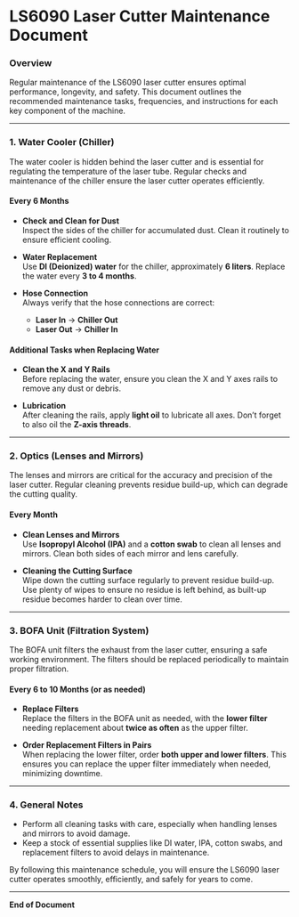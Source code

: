 # LS6090 Laser Cutter Maintenance Document

### Overview
Regular maintenance of the LS6090 laser cutter ensures optimal performance, longevity, and safety. This document outlines the recommended maintenance tasks, frequencies, and instructions for each key component of the machine.

---

### **1. Water Cooler (Chiller)**

The water cooler is hidden behind the laser cutter and is essential for regulating the temperature of the laser tube. Regular checks and maintenance of the chiller ensure the laser cutter operates efficiently.

#### **Every 6 Months**
- **Check and Clean for Dust**  
  Inspect the sides of the chiller for accumulated dust. Clean it routinely to ensure efficient cooling.
  
- **Water Replacement**  
  Use **DI (Deionized) water** for the chiller, approximately **6 liters**. Replace the water every **3 to 4 months**.
  
- **Hose Connection**  
  Always verify that the hose connections are correct:
  - **Laser In** → **Chiller Out**
  - **Laser Out** → **Chiller In**

#### **Additional Tasks when Replacing Water**
- **Clean the X and Y Rails**  
  Before replacing the water, ensure you clean the X and Y axes rails to remove any dust or debris.
  
- **Lubrication**  
  After cleaning the rails, apply **light oil** to lubricate all axes. Don’t forget to also oil the **Z-axis threads**.

---

### **2. Optics (Lenses and Mirrors)**

The lenses and mirrors are critical for the accuracy and precision of the laser cutter. Regular cleaning prevents residue build-up, which can degrade the cutting quality.

#### **Every Month**
- **Clean Lenses and Mirrors**  
  Use **Isopropyl Alcohol (IPA)** and a **cotton swab** to clean all lenses and mirrors. Clean both sides of each mirror and lens carefully.
  
- **Cleaning the Cutting Surface**  
  Wipe down the cutting surface regularly to prevent residue build-up. Use plenty of wipes to ensure no residue is left behind, as built-up residue becomes harder to clean over time.

---

### **3. BOFA Unit (Filtration System)**

The BOFA unit filters the exhaust from the laser cutter, ensuring a safe working environment. The filters should be replaced periodically to maintain proper filtration.

#### **Every 6 to 10 Months (or as needed)**
- **Replace Filters**  
  Replace the filters in the BOFA unit as needed, with the **lower filter** needing replacement about **twice as often** as the upper filter.

- **Order Replacement Filters in Pairs**  
  When replacing the lower filter, order **both upper and lower filters**. This ensures you can replace the upper filter immediately when needed, minimizing downtime.

---

### **4. General Notes**
- Perform all cleaning tasks with care, especially when handling lenses and mirrors to avoid damage.
- Keep a stock of essential supplies like DI water, IPA, cotton swabs, and replacement filters to avoid delays in maintenance.
  
By following this maintenance schedule, you will ensure the LS6090 laser cutter operates smoothly, efficiently, and safely for years to come.

---

**End of Document**
